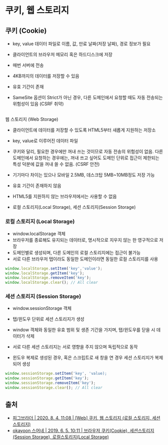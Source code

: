 # 쿠키, 웹 스토리지

## 쿠키 \(Cookie\)

* key, value 데이터 파일로 이름, 값, 만료 날짜\(저장 날짜\), 경로 정보가 필요
* 클라이언트의 브라우저 메모리 혹은 하드디스크에 저장



* 매번 서버에 전송
* 4KB까지의 데이터를 저장할 수 있음
* 유효 기간이 존재
* SameSite 옵션이 Strict가 아닌 경우, 다른 도메인에서 요청할 때도 자동 전송되는 위험성이 있음 \(CSRF 취약\)

## 웹 스토리지 \(Web Storage\)

* 클라이언트에 데이터를 저장할 수 있도록 HTML5부터 새롭게 지원하는 저장소
* key, value로 이루어진 데이터 파일
* 쿠키와 달리, 필요한 경우에만 꺼내 쓰는 것이므로 자동 전송의 위험성이 없음. 다른 도메인에서 요청하는 경우에는, 꺼내 쓰고 싶어도 도메인 단위로 접근이 제한되는 특성 덕분에 값을 꺼내 쓸 수 없음. \(CSRF 안전\)
* 기기마다 차이는 있으나 모바일 2.5MB, 데스크탑 5MB~10MB정도 저장 가능



* 유효 기간이 존재하지 않음
* HTML5를 지원하지 않는 브라우저에서는 사용할 수 없음
* 로컬 스토리지\(Local Storage\), 세션 스토리지\(Session Storage\)

### 로컬 스토리지 \(Local Storage\)

* window.localStorage 객체
* 브라우저를 종료해도 유지되는 데이터로, 명시적으로 지우지 않는 한 영구적으로 저장
* 도메인별로 생성되며, 다른 도메인의 로컬 스토리지에는 접근이 불가능
* 서로 다른 브라우저 탭이라도 동일한 도메인이라면 동일한 로컬 스토리지를 사용

```javascript
window.localStorage.setItem('key','value');
window.localStorage.getItem('key');
window.localStorage.removeItem('key');
window.localStorage.clear(); // All clear
```

### 세션 스토리지 \(Session Storage\)

* window.sessionStorage 객체
* 탭/윈도우 단위로 세션 스토리지가 생성
* window 객체와 동일한 유효 범위 및 생존 기간을 가지며, 탭/윈도우를 닫을 시 데이터가 삭제
* 서로 다른 세션 스토리지는 서로 영향을 주지 않으며 독립적으로 동작
* 윈도우 복제로 생성된 경우, 혹은 스크립트로 새 창을 연 경우 세션 스토리지가 복제되어 생성



```javascript
window.sessionStorage.setItem('key', 'value);
window.sessionStorage.getItem('key');
window.sessionStorage.removeItem('key');
window.sessionStorage.clear(); // All clear
```

## 출처

* [피그브라더 \| 2020. 8. 4. 11:08 \| \[Web\] 쿠키, 웹 스토리지 \(로컬 스토리지, 세션 스토리지\)](https://it-eldorado.tistory.com/90)
* [okayoon 스어네 \| 2019. 6. 5. 10:11 \| 브라우저 쿠키\(Cookie\), 세션스토리지\(Session Storage\), 로컬스토리지\(Local Storage\)](https://okayoon.tistory.com/entry/%EB%B8%8C%EB%9D%BC%EC%9A%B0%EC%A0%80-%EC%BF%A0%ED%82%A4Cookie-%EC%84%B8%EC%85%98%EC%8A%A4%ED%86%A0%EB%A6%AC%EC%A7%80Session-Storage-%EB%A1%9C%EC%BB%AC%EC%8A%A4%ED%86%A0%EB%A6%AC%EC%A7%80Local-Storage)



